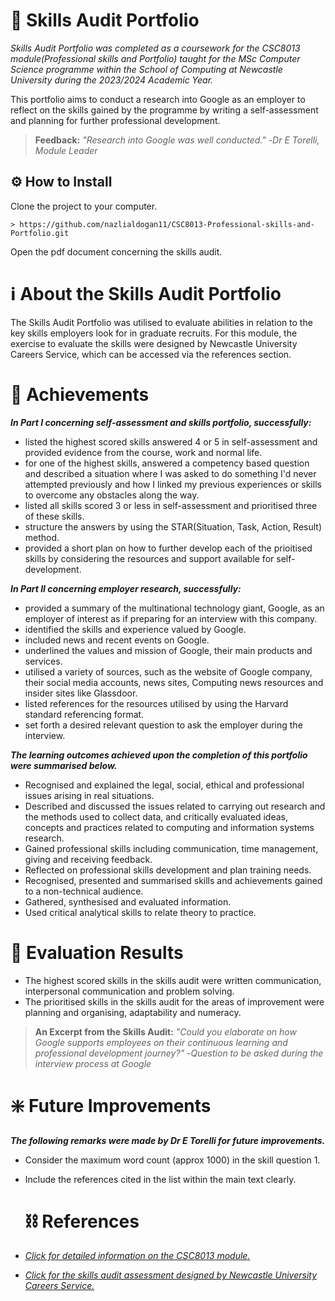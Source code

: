 # 📁 Skills Audit Portfolio

*Skills Audit Portfolio was completed as a coursework for the CSC8013 module(Professional skills and Portfolio) taught for the MSc Computer Science programme within the School of Computing at Newcastle University during the 2023/2024 Academic Year.*

This portfolio aims to conduct a research into Google as an employer to reflect on the skills gained by the programme by writing a self-assessment and planning for further professional development. 

>__Feedback:__
> _"Research into Google was well conducted."_
> -*Dr E Torelli, Module Leader*

## ⚙️ How to Install 

Clone the project to your computer.

```
> https://github.com/nazlialdogan11/CSC8013-Professional-skills-and-Portfolio.git
```

Open the pdf document concerning the skills audit. 

# ℹ About the Skills Audit Portfolio

The Skills Audit Portfolio was utilised to evaluate abilities in relation to the key skills employers look for in graduate recruits. For this module, the exercise to evaluate the skills were designed by Newcastle University Careers Service, which can be accessed via the references section.

# 🔖 Achievements

***In Part I concerning self-assessment and skills portfolio, successfully:***
- listed the highest scored skills answered 4 or 5 in self-assessment and provided evidence from the course, work and normal life. 
- for one of the highest skills, answered a competency based question and described a situation where I was asked to do something I'd never attempted previously and how I linked my previous experiences or skills to overcome any
obstacles along the way.
- listed all skills scored 3 or less in self-assessment and prioritised three of these skills.
- structure the answers by using the STAR(Situation, Task, Action, Result) method.
- provided a short plan on how to further develop each of the prioitised skills by considering the resources and support available for self-development.

***In Part II concerning employer research, successfully:***
- provided a summary of the multinational technology giant, Google, as an employer of interest as if preparing for an interview with this company.
- identified the skills and experience valued by Google.
- included news and recent events on Google.
- underlined the values and mission of Google, their main products and services.
- utilised a variety of sources, such as the website of Google company, their social media accounts, news sites, Computing news resources and insider sites like Glassdoor.
- listed references for the resources utilised by using the Harvard standard referencing format.
- set forth a desired relevant question to ask the employer during the interview.

***The learning outcomes achieved upon the completion of this portfolio were summarised below.***
- Recognised and explained the legal, social, ethical and professional issues arising in real situations.
- Described and discussed the issues related to carrying out research and the methods used to collect data, and critically evaluated ideas, concepts and practices related to computing and information systems research.
- Gained professional skills including communication, time management, giving and receiving feedback.
- Reflected on professional skills development and plan training needs.
- Recognised, presented and summarised skills and achievements gained to a non-technical audience.
- Gathered, synthesised and evaluated information.
- Used critical analytical skills to relate theory to practice.

# 📄 Evaluation Results
- The highest scored skills in the skills audit were written communication, interpersonal communication and problem solving.
- The prioritised skills in the skills audit for the areas of improvement were planning and organising, adaptability and numeracy.
>__An Excerpt from the Skills Audit:__
> _"Could you elaborate on how Google supports employees on their continuous learning and professional development journey?"_
> -*Question to be asked during the interview process at Google*

# ❇️ Future Improvements

***The following remarks were made by Dr E Torelli for future improvements.***

- Consider the maximum word count (approx 1000) in the skill question 1.
- Include the references cited in the list within the main text clearly.

  # ⛓️ References

- [*Click for detailed information on the CSC8013 module.*](https://www.ncl.ac.uk/module-catalogue/module.php?code=CSC8013)
- [*Click for the skills audit assessment designed by Newcastle University Careers Service.*](https://www.ncl.ac.uk/media/wwwnclacuk/careersservice/files/skills-assessment.pdf)
  
